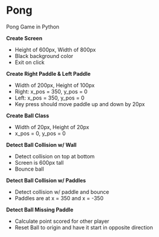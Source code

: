 # Pong
Pong Game in Python

**Create Screen**
- Height of 600px, Width of 800px
- Black background color
- Exit on click

**Create Right Paddle & Left Paddle**
- Width of 200px, Height of 100px
- Right: x_pos = 350, y_pos = 0
- Left: x_pos = 350, y_pos = 0
- Key press should move paddle up and down by 20px

**Create Ball Class**
- Width of 20px, Height of 20px
- x_pos = 0, y_pos = 0

**Detect Ball Collision w/ Wall**
- Detect collision on top at bottom
- Screen is 600px tall
- Bounce ball

**Detect Ball Collision w/ Paddles**
- Detect collision w/ paddle and bounce
- Paddles are at x = 350 and x = -350

**Detect Ball Missing Paddle**
- Calculate point scored for other player
- Reset Ball to origin and have it start in opposite direction
